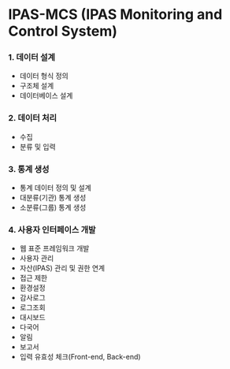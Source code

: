 # IPAS-MCS (IPAS Monitoring and Control System)

### 1. 데이터 설계
- 데이터 형식 정의
- 구조체 설계
- 데이터베이스 설계

### 2. 데이터 처리
- 수집
- 분류 및 입력

### 3. 통계 생성
- 통계 데이터 정의 및 설계
- 대분류(기관) 통계 생성
- 소분류(그룹) 통계 생성

### 4. 사용자 인터페이스 개발
- 웹 표준 프레임워크 개발
- 사용자 관리
- 자산(IPAS) 관리 및 권한 연계
- 접근 제한
- 환경설정
- 감사로그
- 로그조회
- 대시보드
- 다국어
- 알림
- 보고서
- 입력 유효성 체크(Front-end, Back-end)
